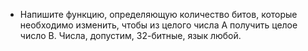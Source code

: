 * Напишите функцию, определяющую количество битов, которые необходимо изменить, чтобы из целого числа А получить целое число B. Числа, допустим, 32-битные, язык любой.

